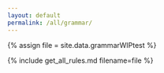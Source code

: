 ```yaml
---
layout: default
permalink: /all/grammar/
---
```

{% assign file = site.data.grammarWIPtest %}

{% include get_all_rules.md filename=file %}